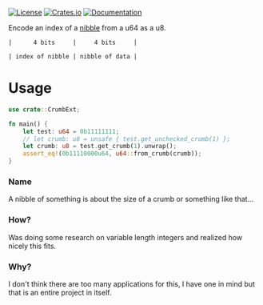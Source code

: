 [![License](https://img.shields.io/crates/l/crumb)](https://opensource.org/licenses/MIT)
[![Crates.io](https://img.shields.io/crates/v/crumb)](https://crates.io/crates/crumb)
[![Documentation](https://docs.rs/crumb/badge.svg?style=flat-square)](https://docs.rs/crumb)

Encode an index of a [nibble](https://en.wikipedia.org/wiki/Nibble) from a u64 as a u8.

`|      4 bits     |     4 bits     |`

`| index of nibble | nibble of data |`

# Usage

```rust
use crate::CrumbExt;

fn main() {
	let test: u64 = 0b11111111;
	// let crumb: u8 = unsafe { test.get_unchecked_crumb(1) };
	let crumb: u8 = test.get_crumb(1).unwrap();
	assert_eq!(0b11110000u64, u64::from_crumb(crumb));
}
```

### Name

A nibble of something is about the size of a crumb or something like that...

### How?

Was doing some research on variable length integers and realized how nicely this fits.

### Why?

I don't think there are too many applications for this, I have one in mind but that is an entire project in itself.